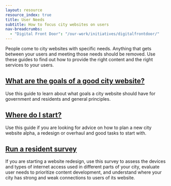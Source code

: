 ```yaml
---
layout: resource
resource_index: true
title: User Needs
subtitle: How to focus city websites on users
nav-breadcrumbs:
  - "Digital Front Door": "/our-work/initiatives/digitalfrontdoor/"
---
```


People come to city websites with specific needs. Anything that gets between your users and meeting those needs should be removed. Use these guides to find out how to provide the right content and the right services to your users. 

## [What are the goals of a good city website?](/our-work/initiatives/digitalfrontdoor/playbook/user-needs/goals-good-city-website.html)
Use this guide to learn about what goals a city website should have for government and residents and general principles. 

## [Where do I start?](/our-work/initiatives/digitalfrontdoor/playbook/user-needs/where-do-i-start.html)
Use this guide if you are looking for advice on how to plan a new city website alpha, a redesign or overhaul and good tasks to start with.

## [Run a resident survey](/our-work/initiatives/digitalfrontdoor/playbook/user-needs/run-a-resident-survey.html)
If you are starting a website redesign, use this survey to assess the devices and types of internet access used in different parts of your city, evaluate user needs to prioritize content development, and understand where your city has strong and weak connections to users of its website.
